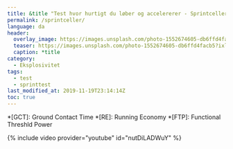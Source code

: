```yaml
---
title: &title "Test hvor hurtigt du løber og accelererer - Sprintceller"
permalink: /sprintceller/
language: da
header:
  overlay_image: https://images.unsplash.com/photo-1552674605-db6ffd4facb5?ixlib=rb-1.2.1&ixid=eyJhcHBfaWQiOjEyMDd9&auto=format&fit=crop&w=2100&q=80
  teaser: https://images.unsplash.com/photo-1552674605-db6ffd4facb5?ixlib=rb-1.2.1&ixid=eyJhcHBfaWQiOjEyMDd9&auto=format&fit=crop&w=400&q=80
  caption: *title
category:
  - Eksplosivitet
tags:
  - test
  - sprinttest
last_modified_at: 2019-11-19T23:14:14Z
toc: true
---
```


*[GCT]: Ground Contact Time
*[RE]: Running Economy
*[FTP]: Functional Threshld Power


{% include video provider="youtube" id="nutDiLADWuY" %}
